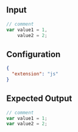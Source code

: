 
## Input
```javascript input
// comment
var value1 = 1,
    value2 = 2;
```

## Configuration
```json configuration
{
  "extension": "js"
}
```

## Expected Output
```javascript expected output
// comment
var value1 = 1;
var value2 = 2;
```
